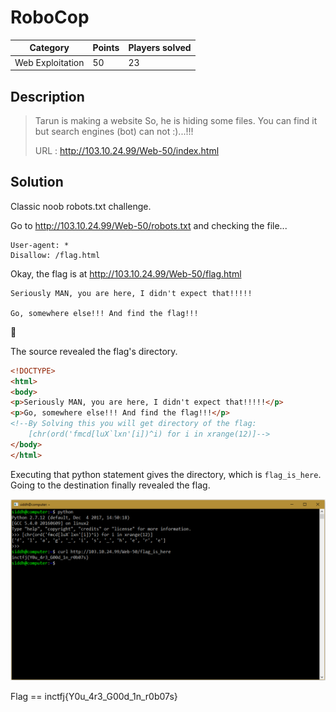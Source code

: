 # RoboCop

Category | Points | Players solved
---------|--------|---------------
Web Exploitation | 50 | 23

## Description

> Tarun is making a website So, he is hiding some files. You can find it but search engines (bot) can not :)...!!!
>
>URL : http://103.10.24.99/Web-50/index.html

## Solution

Classic noob robots.txt challenge.

Go to http://103.10.24.99/Web-50/robots.txt and checking the file...

```
User-agent: *
Disallow: /flag.html
```

Okay, the flag is at http://103.10.24.99/Web-50/flag.html

```
Seriously MAN, you are here, I didn't expect that!!!!!

Go, somewhere else!!! And find the flag!!!
```

:thinking:

The source revealed the flag's directory.

```html
<!DOCTYPE>
<html>
<body>
<p>Seriously MAN, you are here, I didn't expect that!!!!!</p>
<p>Go, somewhere else!!! And find the flag!!!</p>
<!--By Solving this you will get directory of the flag: 
	[chr(ord('fmcd[luX`lxn'[i])^i) for i in xrange(12)]-->
</body>
</html>
```

Executing that python statement gives the directory, which is `flag_is_here`. Going to the destination finally revealed the flag.

![terminal](/Web%20Exploitation/(50)%20RoboCop/directory.png)

Flag == inctfj{Y0u_4r3_G00d_1n_r0b07s}
